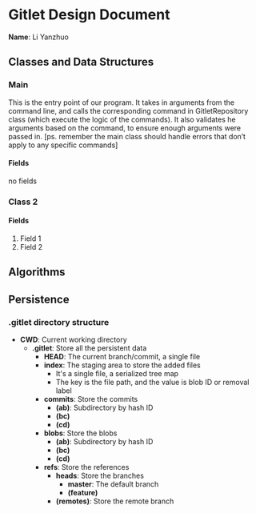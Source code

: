 # Gitlet Design Document

**Name**: Li Yanzhuo

## Classes and Data Structures

### Main
This is the entry point of our program. It takes in arguments from the command line, and calls the corresponding command in GitletRepository class (which execute the logic of the commands). It also validates he arguments based on the command, to ensure enough arguments were passed in.
[ps. remember the main class should handle errors that don’t apply to any specific commands]

#### Fields

no fields


### Class 2

#### Fields

1. Field 1
2. Field 2


## Algorithms

## Persistence

### .gitlet directory structure

- **CWD**: Current working directory
  - **.gitlet**: Store all the persistent data
      - **HEAD**: The current branch/commit, a single file
      - **index**: The staging area to store the added files
          - It's a single file, a serialized tree map
          - The key is the file path, and the value is blob ID or removal label
      - **commits**: Store the commits
          - **(ab)**: Subdirectory by hash ID
          - **(bc)**
          - **(cd)**
      - **blobs**: Store the blobs
          - **(ab)**: Subdirectory by hash ID
          - **(bc)**
          - **(cd)**
      - **refs**: Store the references
          - **heads**: Store the branches
              - **master**: The default branch
              - **(feature)**
          - **(remotes)**: Store the remote branch


